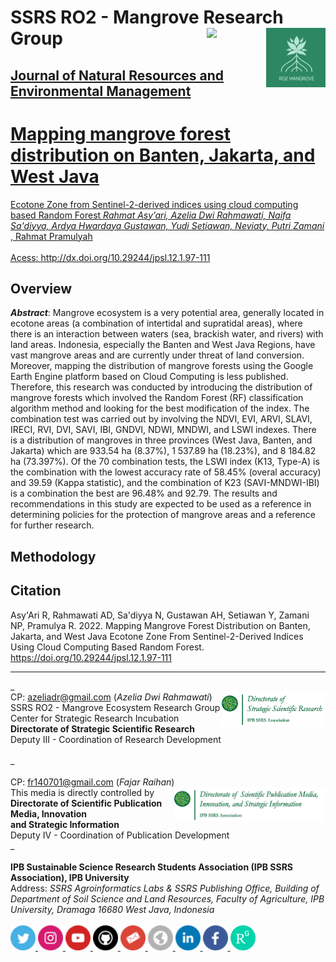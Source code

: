 # SSRS RO2 - Mangrove Research Group <a href="https://ssrs.ipb.ac.id/ro-2-mangrove/"><img src="https://github.com/ipbssrs/RO2-Mangrove/blob/efce529c92a52b9e2c5341455f202fb8c09e6134/ADMIN/RO2-mgv.png" align="right" width="95" /><a href="https://ssrs.ipb.ac.id/"><img src="https://github.com/ipbssrs/RO1-Forest/blob/9de66f8d96760f1dd315df2b7af0062259c60ccc/ADMIN/Logo2_kecil.png" align="right" width="95" />
  
  ## Journal of Natural Resources and Environmental Management
  # Mapping mangrove forest distribution on Banten, Jakarta, and West Java
Ecotone Zone from Sentinel-2-derived indices using cloud computing based
Random Forest
  _Rahmat Asy’ari, Azelia Dwi Rahmawati, Naifa Sa'diyya, Ardya Hwardaya Gustawan, Yudi Setiawan, Neviaty, Putri Zamani_
, Rahmat Pramulyah
  <br /> 
  <br /> Acess: http://dx.doi.org/10.29244/jpsl.12.1.97-111
  
  ## Overview
  _**Abstract**_: Mangrove ecosystem is a very potential area, generally located in
ecotone areas (a combination of intertidal and supratidal areas), where there
is an interaction between waters (sea, brackish water, and rivers) with land
areas. Indonesia, especially the Banten and West Java Regions, have vast
mangrove areas and are currently under threat of land conversion. Moreover,
mapping the distribution of mangrove forests using the Google Earth Engine
platform based on Cloud Computing is less published. Therefore, this
research was conducted by introducing the distribution of mangrove forests
which involved the Random Forest (RF) classification algorithm method and
looking for the best modification of the index. The combination test was
carried out by involving the NDVI, EVI, ARVI, SLAVI, IRECI, RVI, DVI, SAVI,
IBI, GNDVI, NDWI, MNDWI, and LSWI indexes. There is a distribution of
mangroves in three provinces (West Java, Banten, and Jakarta) which are
933.54 ha (8.37%), 1 537.89 ha (18.23%), and 8 184.82 ha (73.397%). Of the
70 combination tests, the LSWI index (K13, Type-A) is the combination with
the lowest accuracy rate of 58.45% (overal accuracy) and 39.59 (Kappa
statistic), and the combination of K23 (SAVI-MNDWI-IBI) is a combination
the best are 96.48% and 92.79. The results and recommendations in this study
are expected to be used as a reference in determining policies for the
protection of mangrove areas and a reference for further research.
  
  ## Methodology
  
  ## Citation 
  Asy'Ari R, Rahmawati AD, Sa'diyya N, Gustawan AH, Setiawan Y, Zamani NP, Pramulya R. 2022. Mapping Mangrove Forest Distribution on Banten, Jakarta, and West Java Ecotone Zone From Sentinel-2-Derived Indices Using Cloud Computing Based Random Forest. https://doi.org/10.29244/jpsl.12.1.97-111
  ________________________________________________________________________________________________________________________________________________________
  
  
_
<br/> CP: azeliadr@gmail.com (*Azelia Dwi Rahmawati*)<img src="https://github.com/ipbssrs/ipbssrs/blob/e06c45804cf17ab573e55ff856c4c3b8bcf81b8e/logo-ssrs/Dir_Riset.png" align="right" width="33%" />
<br/> SSRS RO2 - Mangrove Ecosystem Research Group
  <br/> Center for Strategic Research Incubation
  <br/> **Directorate of Strategic Scientific Research**
  <br/> Deputy III - Coordination of Research Development 
<br/> 
<br/>
_
<br/>
<br/> CP: fr140701@gmail.com (*Fajar Raihan*)<img src="https://github.com/ipbssrs/ipbssrs/blob/e06c45804cf17ab573e55ff856c4c3b8bcf81b8e/logo-ssrs/Dir_Medpub.png" align="right" width="48%" />
<br/> This media is directly controlled by
  <br/> **Directorate of Scientific Publication Media, Innovation**
  <br/> **and Strategic Information**
  <br/> Deputy IV - Coordination of Publication Development
<br/> 
_
<br/>
<br/> **IPB Sustainable Science Research Students Association (IPB SSRS Association), IPB University**
<br/> Address: *SSRS Agroinformatics Labs & SSRS Publishing Office, Building of Department of Soil Science and Land Resources, Faculty of Agriculture, IPB University, Dramaga 16680 West Java, Indonesia*
<br /> 
<br /> <a href="https://twitter.com/ipbssrs_assoc">
  <img src="https://github.com/ipbssrs/ipbssrs/blob/9d7075b4b916601af7be6b1a809b79ca3ae9e6c5/logo-media/twitter.png" alt="Twitter" title="Twitter" width="40" height="40" /><a href="https://www.instagram.com/ipbssrs.assoc/">
  <img src="https://github.com/ipbssrs/ipbssrs/blob/9d7075b4b916601af7be6b1a809b79ca3ae9e6c5/logo-media/instagram.png" alt="instagram" title="instagram" width="40" height="40" /><a href="https://www.youtube.com/@ipbssrsassociation254">
  <img src="https://github.com/ipbssrs/ipbssrs/blob/9d7075b4b916601af7be6b1a809b79ca3ae9e6c5/logo-media/youtube.png" alt="youtube" title="youtube" width="40" height="40" /><a href="https://github.com/ipbssrs">
  <img src="https://github.com/ipbssrs/ipbssrs/blob/9d7075b4b916601af7be6b1a809b79ca3ae9e6c5/logo-media/github.png" alt="github" title="github" width="40" height="40" /><a href="ssrs@apps.ipb.ac.id">
  <img src="https://github.com/ipbssrs/ipbssrs/blob/9d7075b4b916601af7be6b1a809b79ca3ae9e6c5/logo-media/mail.png" alt="mail" title="mail" width="40" height="40" /><a href="https://ssrs.ipb.ac.id/">
  <img src="https://github.com/ipbssrs/ipbssrs/blob/9d7075b4b916601af7be6b1a809b79ca3ae9e6c5/logo-media/www.png" alt="website" title="website" width="40" height="40" /><a href="https://www.linkedin.com/company/ipb-sustainable-science-research-students-association/">
  <img src="https://github.com/ipbssrs/ipbssrs/blob/9d7075b4b916601af7be6b1a809b79ca3ae9e6c5/logo-media/linkedin.png" alt="Linkedin" title="Linkedin" width="40" height="40" /><a href="https://www.facebook.com/people/IPB-SSRS-Association/100082564195815/">
  <img src="https://github.com/ipbssrs/ipbssrs/blob/9d7075b4b916601af7be6b1a809b79ca3ae9e6c5/logo-media/facebook.png" alt="facebook" title="facebook" width="40" height="40" /><a href="https://www.researchgate.net/lab/IPB-SSRS-Association-Ipb-Ssrs-Association-2">
  <img src="https://github.com/ipbssrs/ipbssrs/blob/72c1d782bba8589d5429e8cb2426dccf50f11b6e/logo-media/1200px-ResearchGate_icon_SVG.svg.png" alt="ResearchGate" title="ResearchGate" width="40" height="40" />
  
